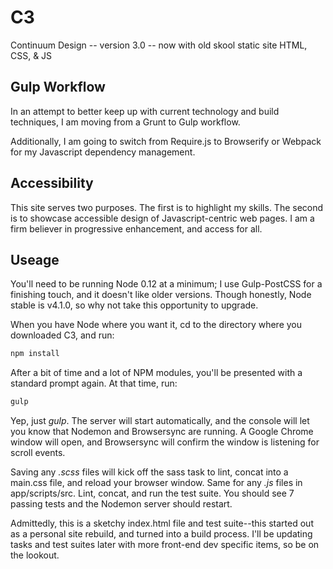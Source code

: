 # C3
Continuum Design -- version 3.0 -- now with old skool static site HTML, CSS, &amp; JS

## Gulp Workflow
In an attempt to better keep up with current technology and build techniques, I am moving from a Grunt to Gulp workflow.

Additionally, I am going to switch from Require.js to Browserify or Webpack for my Javascript dependency management.

## Accessibility
This site serves two purposes. The first is to highlight my skills. The second is to showcase accessible design of
Javascript-centric web pages. I am a firm believer in progressive enhancement, and access for all.

## Useage
You'll need to be running Node 0.12 at a minimum; I use Gulp-PostCSS for a finishing touch, and it doesn't like older versions. Though honestly, Node stable is v4.1.0, so why not take this opportunity to upgrade.

When you have Node where you want it, cd to the directory where you downloaded C3, and run:

```javascript
npm install
```

After a bit of time and a lot of NPM modules, you'll be presented with a standard prompt again. At that time, run:

```javascript
gulp
```

Yep, just *gulp*. The server will start automatically, and the console will let you know that Nodemon and Browsersync are running. A Google Chrome window will open, and Browsersync will confirm the window is listening for scroll events.

Saving any *.scss* files will kick off the sass task to lint, concat into a main.css file, and reload your browser window. Same for any *.js* files in app/scripts/src. Lint, concat, and run the test suite. You should see 7 passing tests and the Nodemon server should restart.

Admittedly, this is a sketchy index.html file and test suite--this started out as a personal site rebuild, and turned into a build process. I'll be updating tasks and test suites later with more front-end dev specific items, so be on the lookout.

